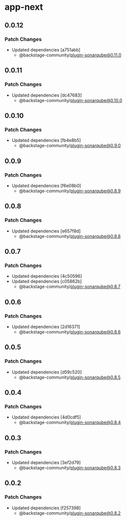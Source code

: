 # app-next

## 0.0.12

### Patch Changes

- Updated dependencies [a751abb]
  - @backstage-community/plugin-sonarqube@0.11.0

## 0.0.11

### Patch Changes

- Updated dependencies [dc47683]
  - @backstage-community/plugin-sonarqube@0.10.0

## 0.0.10

### Patch Changes

- Updated dependencies [fb4e8b5]
  - @backstage-community/plugin-sonarqube@0.9.0

## 0.0.9

### Patch Changes

- Updated dependencies [f6e08b0]
  - @backstage-community/plugin-sonarqube@0.8.9

## 0.0.8

### Patch Changes

- Updated dependencies [e657f8d]
  - @backstage-community/plugin-sonarqube@0.8.8

## 0.0.7

### Patch Changes

- Updated dependencies [4c50596]
- Updated dependencies [c05862b]
  - @backstage-community/plugin-sonarqube@0.8.7

## 0.0.6

### Patch Changes

- Updated dependencies [2d16371]
  - @backstage-community/plugin-sonarqube@0.8.6

## 0.0.5

### Patch Changes

- Updated dependencies [d59c520]
  - @backstage-community/plugin-sonarqube@0.8.5

## 0.0.4

### Patch Changes

- Updated dependencies [4d0cdf5]
  - @backstage-community/plugin-sonarqube@0.8.4

## 0.0.3

### Patch Changes

- Updated dependencies [3ef2d79]
  - @backstage-community/plugin-sonarqube@0.8.3

## 0.0.2

### Patch Changes

- Updated dependencies [f257398]
  - @backstage-community/plugin-sonarqube@0.8.2
